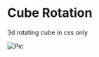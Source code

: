 # Cube Rotation
3d rotating cube in css only

![Pic](https://cdn.discordapp.com/attachments/946013429200723989/949566254178500648/unknown.png)
